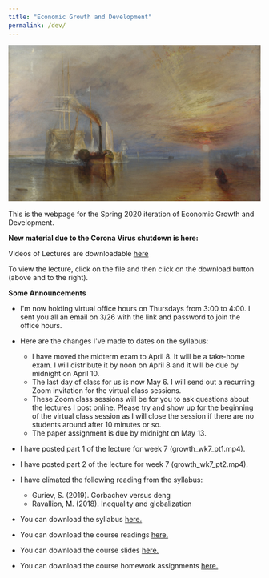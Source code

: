 ```yaml
---
title: "Economic Growth and Development"
permalink: /dev/
---
```


![fighting_temaraire](/assets/images/fighting_temaraire.png)

This is the webpage for the Spring 2020 iteration of Economic Growth and Development.

**New material due to the Corona Virus shutdown is here:**

Videos of Lectures are downloadable [here](https://github.com/noeldjohnson/Economic-Growth-and-Development-Lectures)

To view the lecture, click on the file and then click on the download button (above and to the right).

**Some Announcements**

* I'm now holding virtual office hours on Thursdays from 3:00 to 4:00.  I sent you all an email on 3/26 with the link and password to join the office hours.

* Here are the changes I've made to dates on the syllabus:
  * I have moved the midterm exam to April 8. It will be a take-home exam. I will distribute it by noon on April 8 and it will be due by midnight on April 10.
  * The last day of class for us is now May 6. I will send out a recurring Zoom invitation for the virtual class sessions.
  * These Zoom class sessions will be for you to ask questions about the lectures I post online. Please try and show up for the beginning of the virtual class session as I will close the session if there are no students around after 10 minutes or so.
  * The paper assignment is due by midnight on May 13.

* I have posted part 1 of the lecture for week 7 (growth_wk7_pt1.mp4).

* I have posted part 2 of the lecture for week 7 (growth_wk7_pt2.mp4).

* I have elimated the following reading from the syllabus:
  * Guriev, S. (2019). Gorbachev versus deng
  * Ravallion, M. (2018). Inequality and globalization

* You can download the syllabus [here.](https://www.dropbox.com/s/jeu28blcv0lluxr/Dev_Sp20.pdf?dl=0)

* You can download the course readings [here.](https://www.dropbox.com/sh/73o3rocgha8gjlx/AAA-6pUMNYVaWRAL1vohtjBMa?dl=0)

* You can download the course slides [here.](https://www.dropbox.com/sh/tbs0gdeni64dnny/AADu8bVeOHLvGjdWs_ng_oRCa?dl=0)

* You can download the course homework assignments [here.](https://www.dropbox.com/sh/27idjdrjg28y0d9/AABoXkXdlP7zPbF_HIguzFoga?dl=0)
